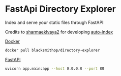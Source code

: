 # FastApi Directory Explorer

Index and serve your static files through FastAPI

Credits to [sharmaeklvaya2](https://github.com/sharmaeklavya2/) for developing [auto-index](https://github.com/sharmaeklavya2/auto-index)

[Docker](https://img.shields.io/badge/Docker-2CA5E0?style=for-the-badge&logo=docker&logoColor=white)

```sh
docker pull blacksmithop/directory-explorer
```

[FastAPI](https://img.shields.io/badge/fastapi-109989?style=for-the-badge&logo=FASTAPI&logoColor=white)

```sh
uvicorn app.main:app --host 0.0.0.0 --port 80
```